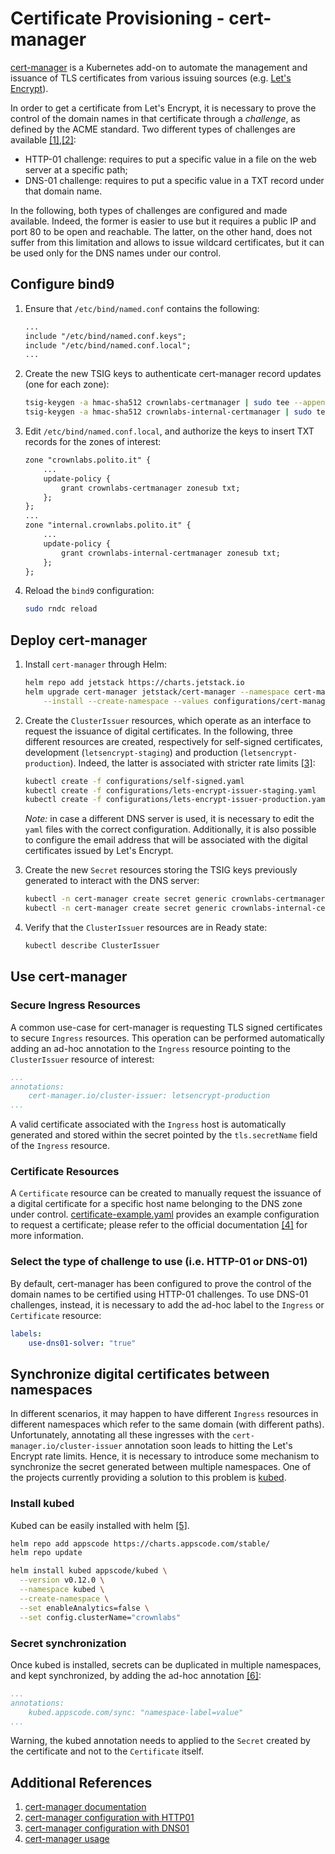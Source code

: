 # Certificate Provisioning - cert-manager

[cert-manager](https://github.com/jetstack/cert-manager) is a Kubernetes add-on to automate the management and issuance of TLS certificates from various issuing sources (e.g. [Let's Encrypt](https://letsencrypt.org/)).

In order to get a certificate from Let's Encrypt, it is necessary to prove the control of the domain names in that certificate through a *challenge*, as defined by the ACME standard. Two different types of challenges are available [[1]](https://letsencrypt.org/docs/challenge-types/),[[2]](https://cert-manager.io/docs/configuration/acme/):

* HTTP-01 challenge: requires to put a specific value in a file on the web server at a specific path;
* DNS-01 challenge: requires to put a specific value in a TXT record under that domain name.

In the following, both types of challenges are configured and made available. Indeed, the former is easier to use but it requires a public IP and port 80 to be open and reachable. The latter, on the other hand, does not suffer from this limitation and allows to issue wildcard certificates, but it can be used only for the DNS names under our control.

## Configure bind9

1. Ensure that `/etc/bind/named.conf` contains the following:

    ```txt
    ...
    include "/etc/bind/named.conf.keys";
    include "/etc/bind/named.conf.local";
    ...
    ```

2. Create the new TSIG keys to authenticate cert-manager record updates (one for each zone):

    ```sh
    tsig-keygen -a hmac-sha512 crownlabs-certmanager | sudo tee --append /etc/bind/named.conf.keys
    tsig-keygen -a hmac-sha512 crownlabs-internal-certmanager | sudo tee --append /etc/bind/named.conf.keys
    ```

3. Edit `/etc/bind/named.conf.local`, and authorize the keys to insert TXT records for the zones of interest:

    ```txt
    zone "crownlabs.polito.it" {
        ...
        update-policy {
            grant crownlabs-certmanager zonesub txt;
        };
    };
    ...
    zone "internal.crownlabs.polito.it" {
        ...
        update-policy {
            grant crownlabs-internal-certmanager zonesub txt;
        };
    };
    ```

4. Reload the `bind9` configuration:

    ```sh
    sudo rndc reload
    ```

## Deploy cert-manager

1. Install `cert-manager` through Helm:

    ```sh
    helm repo add jetstack https://charts.jetstack.io
    helm upgrade cert-manager jetstack/cert-manager --namespace cert-manager \
        --install --create-namespace --values configurations/cert-manager-values.yaml
    ```

2. Create the `ClusterIssuer` resources, which operate as an interface to request the issuance of digital certificates. In the following, three different resources are created, respectively for self-signed certificates, development (`letsencrypt-staging`) and production (`letsencrypt-production`). Indeed, the latter is associated with stricter rate limits [[3]](https://letsencrypt.org/docs/rate-limits/):

    ```sh
    kubectl create -f configurations/self-signed.yaml
    kubectl create -f configurations/lets-encrypt-issuer-staging.yaml
    kubectl create -f configurations/lets-encrypt-issuer-production.yaml
    ```

    *Note:* in case a different DNS server is used, it is necessary to edit the `yaml` files with the correct configuration. Additionally, it is also possible to configure the email address that will be associated with the digital certificates issued by Let's Encrypt.

3. Create the new `Secret` resources storing the TSIG keys previously generated to interact with the DNS server:

    ```sh
    kubectl -n cert-manager create secret generic crownlabs-certmanager-tsig --from-literal=crownlabs-certmanager-tsig-key=<TSIG-key>
    kubectl -n cert-manager create secret generic crownlabs-internal-certmanager-tsig --from-literal=crownlabs-internal-certmanager-tsig-key=<TSIG-key>
    ```

4. Verify that the `ClusterIssuer` resources are in Ready state:

    ```sh
    kubectl describe ClusterIssuer
    ```

## Use cert-manager

### Secure Ingress Resources

A common use-case for cert-manager is requesting TLS signed certificates to secure `Ingress` resources. This operation can be performed automatically adding an ad-hoc annotation to the `Ingress` resource pointing to the `ClusterIssuer` resource of interest:

```yaml
...
annotations:
    cert-manager.io/cluster-issuer: letsencrypt-production
...
```

A valid certificate associated with the `Ingress` host is automatically generated and stored within the secret pointed by the `tls.secretName` field of the `Ingress` resource.

### Certificate Resources

A `Certificate` resource can be created to manually request the issuance of a digital certificate for a specific host name belonging to the DNS zone under control. [certificate-example.yaml](certificate-example.yaml) provides an example configuration to request a certificate; please refer to the official documentation [[4]](https://cert-manager.io/docs/usage/certificate/) for more information.

### Select the type of challenge to use (i.e. HTTP-01 or DNS-01)

By default, cert-manager has been configured to prove the control of the domain names to be certified using HTTP-01 challenges. To use DNS-01 challenges, instead, it is necessary to add the ad-hoc label to the `Ingress` or `Certificate` resource:

```yaml
labels:
    use-dns01-solver: "true"
```

## Synchronize digital certificates between namespaces

In different scenarios, it may happen to have different `Ingress` resources in different namespaces which refer to the same domain (with different paths). Unfortunately, annotating all these ingresses with the `cert-manager.io/cluster-issuer` annotation soon leads to hitting the Let's Encrypt rate limits. Hence, it is necessary to introduce some mechanism to synchronize the secret generated between multiple namespaces. One of the projects currently providing a solution to this problem is [kubed](https://github.com/appscode/kubed).

### Install kubed

Kubed can be easily installed with helm [[5]](https://appscode.com/products/kubed/v0.12.0/setup/install/).

```bash
helm repo add appscode https://charts.appscode.com/stable/
helm repo update

helm install kubed appscode/kubed \
  --version v0.12.0 \
  --namespace kubed \
  --create-namespace \
  --set enableAnalytics=false \
  --set config.clusterName="crownlabs"
```

### Secret synchronization

Once kubed is installed, secrets can be duplicated in multiple namespaces, and kept synchronized, by adding the ad-hoc annotation [[6]](https://cert-manager.io/v1.1-docs/faq/kubed/#syncing-arbitrary-secrets-across-namespaces-using-kubed):

```yaml
...
annotations:
    kubed.appscode.com/sync: "namespace-label=value"
...
```

Warning, the kubed annotation needs to applied to the `Secret` created by the certificate and not to the `Certificate` itself.

## Additional References

1. [cert-manager documentation](https://cert-manager.io/docs/)
2. [cert-manager configuration with HTTP01](https://cert-manager.io/docs/configuration/acme/http01/)
3. [cert-manager configuration with DNS01](https://cert-manager.io/docs/configuration/acme/dns01/)
4. [cert-manager usage](https://cert-manager.io/docs/usage/)
